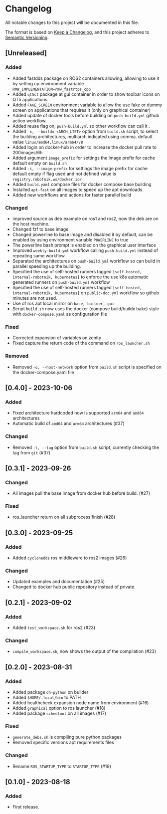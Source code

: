 # Changelog

All notable changes to this project will be documented in this file.

The format is based on [Keep a Changelog](https://keepachangelog.com/en/1.0.0/),
and this project adheres to [Semantic Versioning](https://semver.org/spec/v2.0.0.html).

## [Unreleased]
### Added
- Added fastdds package on ROS2 containers allowing, allowing to use it by setting up environment variable `RMW_IMPLEMENTATION=rmw_fastrtps_cpp`
- Added `qt5ct` package at gui container in order to show toolbar icons on QT5 applications
- Added `FAKE_SCREEN` environment variable to allow the use fake or dummy screen on applications that requires it (only on graphical container)
- Added update of docker tools before building on `push-build.yml` github action workflow. 
- Added reuse flag on, `push-build.yml` so other workflow can call it .
- Added `-x, --buildx <ARCH_LIST>` option from `build.sh` script, to select the building architectures, multiarch indicated using comma.  default value `linux/amd64,linux/arm64/v8`
- Added login on docker-hub in order to increase the docker pull rate to 200images/6h
- Added argument `image_prefix` for settings the image prefix for cache default empty on `build.sh`
- Added `-i, --image-prefix` for settings the image prefix for cache default empty if flag used and not defined value is `registry.robotnik.ws/docker.io/`
- Added `build.yaml` compose files for docker compose base building
- Installed `apt-fast` on all images to speed up the apt downloads.
- Added new workflows and actions for faster parallel build


### Changed
- improved source as deb example on ros1 and ros2, now the deb are on the host machine.
- Changed fzf to base image
- Changed powerline to base image and disabled it by default, can be enabled by using environment variable `POWERLINE` to true
- The powerline bash prompt is enabled on the graphical user interface
- Improved `weekly-build.yml` workflow calling `push-build.yml` instead of repeating same workflow.
- Separated the architectures on `push-build.yml` workflow so can build in parallel speeding up the building.
- Specified the use of self-hosted runners tagged `[self-hosted, internal-robotnik, kubernetes]` to enforce the use k8s automatic generated runners on `push-build.yml` workflow
- Specified the use of self-hosted runners tagged `[self-hosted, internal-robotnik, kubernetes]` on `public-doc.yml` workflow so github minutes are not used. 
- Use of ros apt local mirror on `base, builder, gui`
- Script `build.sh` now uses the docker (compose build/buildx bake) style with `docker-compose.yaml`  as configuration file

### Fixed
- Corrected expansion of variables on zenity
- Fixed capture the return code of the command on `ros_launcher.sh`

### Removed
- Removed `-o, --host-network` option from `build.sh` script is specified on the docker-compose.yaml file

##  [0.4.0] - 2023-10-06
### Added
- Fixed architecture hardcoded now is supported `arm64` and `amd64` architectures
- Automatic build of `amd64` and `arm64` architectures (#37)

### Changed
- Removed `-t, --tag` option from `build.sh` script, currently checking the tag from `git` (#37)

##  [0.3.1] - 2023-09-26
### Changed
- All images pull the base image from docker hub before build. (#27)

### Fixed
- ros_launcher return on all subprocess finish (#28)

##  [0.3.0] - 2023-09-25
### Added
- Added `cyclonedds` ros middleware to ros2 images (#26)

### Changed
- Updated examples and documentation (#25)
- Changed to docker hub public repository instead of private.

##  [0.2.1] - 2023-09-02

### Added
- Added `test_workspace.sh` for ros2 (#23)

### Changed
- `compile_workspace.sh`, now shows the output of the compilation (#23)

## [0.2.0] - 2023-08-31

### Added
- Added package `dh-python` on builder
- Added `$HOME/.local/bin` to PATH
- Added healthcheck expansion node name from environment (#16)
- Added `graphical` option to ros launcher (#18)
- Added package `schedtool` on all images (#17)

### Fixed
- `generate_debs.sh` is compiling pure python packages
- Removed specific versions apt requirements files

### Changed
- Rename `ROS_STARTUP_TYPE` to `STARTUP_TYPE` (#19)


## [0.1.0] - 2023-08-18

### Added
- First release.
